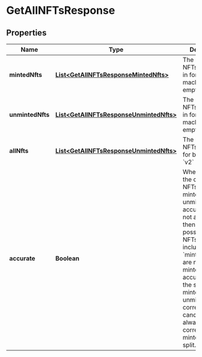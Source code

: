 

# GetAllNFTsResponse


## Properties

Name | Type | Description | Notes
------------ | ------------- | ------------- | -------------
**mintedNfts** | [**List&lt;GetAllNFTsResponseMintedNfts&gt;**](GetAllNFTsResponseMintedNfts.md) | The minted NFTs. Only filled in for &#x60;v1&#x60; candy machines. Left empty for &#x60;v2&#x60;. |  [optional]
**unmintedNfts** | [**List&lt;GetAllNFTsResponseUnmintedNfts&gt;**](GetAllNFTsResponseUnmintedNfts.md) | The unminted NFTs. Only filled in for &#x60;v1&#x60; candy machines. Left empty for &#x60;v2&#x60;. |  [optional]
**allNfts** | [**List&lt;GetAllNFTsResponseUnmintedNfts&gt;**](GetAllNFTsResponseUnmintedNfts.md) | The list of all NFTs. Filled in for both &#x60;v1&#x60; and &#x60;v2&#x60; NFTs. |  [optional]
**accurate** | **Boolean** | Whether or not the division of NFTs among minted and unminted is accurate. If it is not accurate, then it is possible that NFTs have been included in the &#x60;minted&#x60; list that are not actually minted. If it is accurate, then the split of  minted and unminted is correct. &#x60;v1&#x60; candy machines always return a correct minted/unminted split.   |  [optional]



